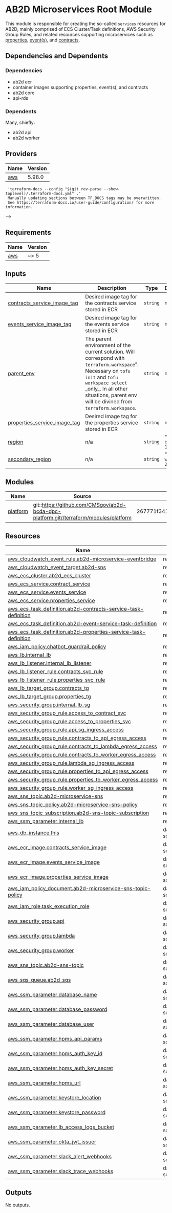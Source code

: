 # AB2D Microservices Root Module

This module is responsible for creating the so-called `services` resources for AB2D, mainly comprised of ECS Cluster/Task definitions, AWS Security Group Rules, and related resources supporting microservices such as [properties](https://github.com/CMSgov/ab2d-properties/), [event(s)](https://github.com/CMSgov/ab2d-events/), and [contracts](https://github.com/CMSgov/ab2d-contracts/).

## Dependencies and Dependents

### Dependencies
- ab2d ecr
- container images supporting properties, event(s), and contracts
- ab2d core
- api-rds

### Dependents
Many, chiefly:
- ab2d api
- ab2d worker

<!-- BEGIN_TF_DOCS -->
<!--WARNING: GENERATED CONTENT with terraform-docs, e.g.
     'terraform-docs --config "$(git rev-parse --show-toplevel)/.terraform-docs.yml" .'
     Manually updating sections between TF_DOCS tags may be overwritten.
     See https://terraform-docs.io/user-guide/configuration/ for more information.
-->
## Providers

| Name | Version |
|------|---------|
| <a name="provider_aws"></a> [aws](#provider\_aws) | 5.98.0 |<!--WARNING: GENERATED CONTENT with terraform-docs, e.g.
     'terraform-docs --config "$(git rev-parse --show-toplevel)/.terraform-docs.yml" .'
     Manually updating sections between TF_DOCS tags may be overwritten.
     See https://terraform-docs.io/user-guide/configuration/ for more information.
-->
## Requirements

| Name | Version |
|------|---------|
| <a name="requirement_aws"></a> [aws](#requirement\_aws) | ~> 5 |

<!--WARNING: GENERATED CONTENT with terraform-docs, e.g.
     'terraform-docs --config "$(git rev-parse --show-toplevel)/.terraform-docs.yml" .'
     Manually updating sections between TF_DOCS tags may be overwritten.
     See https://terraform-docs.io/user-guide/configuration/ for more information.
-->
## Inputs

| Name | Description | Type | Default | Required |
|------|-------------|------|---------|:--------:|
| <a name="input_contracts_service_image_tag"></a> [contracts\_service\_image\_tag](#input\_contracts\_service\_image\_tag) | Desired image tag for the contracts service stored in ECR | `string` | `null` | no |
| <a name="input_events_service_image_tag"></a> [events\_service\_image\_tag](#input\_events\_service\_image\_tag) | Desired image tag for the events service stored in ECR | `string` | `null` | no |
| <a name="input_parent_env"></a> [parent\_env](#input\_parent\_env) | The parent environment of the current solution. Will correspond with `terraform.workspace`".<br>Necessary on `tofu init` and `tofu workspace select` \_only\_. In all other situations, parent env<br>will be divined from `terraform.workspace`. | `string` | `null` | no |
| <a name="input_properties_service_image_tag"></a> [properties\_service\_image\_tag](#input\_properties\_service\_image\_tag) | Desired image tag for the properties service stored in ECR | `string` | `null` | no |
| <a name="input_region"></a> [region](#input\_region) | n/a | `string` | `"us-east-1"` | no |
| <a name="input_secondary_region"></a> [secondary\_region](#input\_secondary\_region) | n/a | `string` | `"us-west-2"` | no |

<!--WARNING: GENERATED CONTENT with terraform-docs, e.g.
     'terraform-docs --config "$(git rev-parse --show-toplevel)/.terraform-docs.yml" .'
     Manually updating sections between TF_DOCS tags may be overwritten.
     See https://terraform-docs.io/user-guide/configuration/ for more information.
-->
## Modules

| Name | Source | Version |
|------|--------|---------|
| <a name="module_platform"></a> [platform](#module\_platform) | git::https://github.com/CMSgov/ab2d-bcda-dpc-platform.git//terraform/modules/platform | 267771f3414c92e2f3090616587550e26bc41a47 |

<!--WARNING: GENERATED CONTENT with terraform-docs, e.g.
     'terraform-docs --config "$(git rev-parse --show-toplevel)/.terraform-docs.yml" .'
     Manually updating sections between TF_DOCS tags may be overwritten.
     See https://terraform-docs.io/user-guide/configuration/ for more information.
-->
## Resources

| Name | Type |
|------|------|
| [aws_cloudwatch_event_rule.ab2d-microservice-eventbridge](https://registry.terraform.io/providers/hashicorp/aws/latest/docs/resources/cloudwatch_event_rule) | resource |
| [aws_cloudwatch_event_target.ab2d-sns](https://registry.terraform.io/providers/hashicorp/aws/latest/docs/resources/cloudwatch_event_target) | resource |
| [aws_ecs_cluster.ab2d_ecs_cluster](https://registry.terraform.io/providers/hashicorp/aws/latest/docs/resources/ecs_cluster) | resource |
| [aws_ecs_service.contract_service](https://registry.terraform.io/providers/hashicorp/aws/latest/docs/resources/ecs_service) | resource |
| [aws_ecs_service.events_service](https://registry.terraform.io/providers/hashicorp/aws/latest/docs/resources/ecs_service) | resource |
| [aws_ecs_service.properties_service](https://registry.terraform.io/providers/hashicorp/aws/latest/docs/resources/ecs_service) | resource |
| [aws_ecs_task_definition.ab2d-contracts-service-task-definition](https://registry.terraform.io/providers/hashicorp/aws/latest/docs/resources/ecs_task_definition) | resource |
| [aws_ecs_task_definition.ab2d-event-service-task-definition](https://registry.terraform.io/providers/hashicorp/aws/latest/docs/resources/ecs_task_definition) | resource |
| [aws_ecs_task_definition.ab2d-properties-service-task-definition](https://registry.terraform.io/providers/hashicorp/aws/latest/docs/resources/ecs_task_definition) | resource |
| [aws_iam_policy.chatbot_guardrail_policy](https://registry.terraform.io/providers/hashicorp/aws/latest/docs/resources/iam_policy) | resource |
| [aws_lb.internal_lb](https://registry.terraform.io/providers/hashicorp/aws/latest/docs/resources/lb) | resource |
| [aws_lb_listener.internal_lb_listener](https://registry.terraform.io/providers/hashicorp/aws/latest/docs/resources/lb_listener) | resource |
| [aws_lb_listener_rule.contracts_svc_rule](https://registry.terraform.io/providers/hashicorp/aws/latest/docs/resources/lb_listener_rule) | resource |
| [aws_lb_listener_rule.properties_svc_rule](https://registry.terraform.io/providers/hashicorp/aws/latest/docs/resources/lb_listener_rule) | resource |
| [aws_lb_target_group.contracts_tg](https://registry.terraform.io/providers/hashicorp/aws/latest/docs/resources/lb_target_group) | resource |
| [aws_lb_target_group.properties_tg](https://registry.terraform.io/providers/hashicorp/aws/latest/docs/resources/lb_target_group) | resource |
| [aws_security_group.internal_lb_sg](https://registry.terraform.io/providers/hashicorp/aws/latest/docs/resources/security_group) | resource |
| [aws_security_group_rule.access_to_contract_svc](https://registry.terraform.io/providers/hashicorp/aws/latest/docs/resources/security_group_rule) | resource |
| [aws_security_group_rule.access_to_properties_svc](https://registry.terraform.io/providers/hashicorp/aws/latest/docs/resources/security_group_rule) | resource |
| [aws_security_group_rule.api_sg_ingress_access](https://registry.terraform.io/providers/hashicorp/aws/latest/docs/resources/security_group_rule) | resource |
| [aws_security_group_rule.contracts_to_api_egress_access](https://registry.terraform.io/providers/hashicorp/aws/latest/docs/resources/security_group_rule) | resource |
| [aws_security_group_rule.contracts_to_lambda_egress_access](https://registry.terraform.io/providers/hashicorp/aws/latest/docs/resources/security_group_rule) | resource |
| [aws_security_group_rule.contracts_to_worker_egress_access](https://registry.terraform.io/providers/hashicorp/aws/latest/docs/resources/security_group_rule) | resource |
| [aws_security_group_rule.lambda_sg_ingress_access](https://registry.terraform.io/providers/hashicorp/aws/latest/docs/resources/security_group_rule) | resource |
| [aws_security_group_rule.properties_to_api_egress_access](https://registry.terraform.io/providers/hashicorp/aws/latest/docs/resources/security_group_rule) | resource |
| [aws_security_group_rule.properties_to_worker_egress_access](https://registry.terraform.io/providers/hashicorp/aws/latest/docs/resources/security_group_rule) | resource |
| [aws_security_group_rule.worker_sg_ingress_access](https://registry.terraform.io/providers/hashicorp/aws/latest/docs/resources/security_group_rule) | resource |
| [aws_sns_topic.ab2d-microservice-sns](https://registry.terraform.io/providers/hashicorp/aws/latest/docs/resources/sns_topic) | resource |
| [aws_sns_topic_policy.ab2d-microservice-sns-policy](https://registry.terraform.io/providers/hashicorp/aws/latest/docs/resources/sns_topic_policy) | resource |
| [aws_sns_topic_subscription.ab2d-sns-topic-subscription](https://registry.terraform.io/providers/hashicorp/aws/latest/docs/resources/sns_topic_subscription) | resource |
| [aws_ssm_parameter.internal_lb](https://registry.terraform.io/providers/hashicorp/aws/latest/docs/resources/ssm_parameter) | resource |
| [aws_db_instance.this](https://registry.terraform.io/providers/hashicorp/aws/latest/docs/data-sources/db_instance) | data source |
| [aws_ecr_image.contracts_service_image](https://registry.terraform.io/providers/hashicorp/aws/latest/docs/data-sources/ecr_image) | data source |
| [aws_ecr_image.events_service_image](https://registry.terraform.io/providers/hashicorp/aws/latest/docs/data-sources/ecr_image) | data source |
| [aws_ecr_image.properties_service_image](https://registry.terraform.io/providers/hashicorp/aws/latest/docs/data-sources/ecr_image) | data source |
| [aws_iam_policy_document.ab2d-microservice-sns-topic-policy](https://registry.terraform.io/providers/hashicorp/aws/latest/docs/data-sources/iam_policy_document) | data source |
| [aws_iam_role.task_execution_role](https://registry.terraform.io/providers/hashicorp/aws/latest/docs/data-sources/iam_role) | data source |
| [aws_security_group.api](https://registry.terraform.io/providers/hashicorp/aws/latest/docs/data-sources/security_group) | data source |
| [aws_security_group.lambda](https://registry.terraform.io/providers/hashicorp/aws/latest/docs/data-sources/security_group) | data source |
| [aws_security_group.worker](https://registry.terraform.io/providers/hashicorp/aws/latest/docs/data-sources/security_group) | data source |
| [aws_sns_topic.ab2d-sns-topic](https://registry.terraform.io/providers/hashicorp/aws/latest/docs/data-sources/sns_topic) | data source |
| [aws_sqs_queue.ab2d_sqs](https://registry.terraform.io/providers/hashicorp/aws/latest/docs/data-sources/sqs_queue) | data source |
| [aws_ssm_parameter.database_name](https://registry.terraform.io/providers/hashicorp/aws/latest/docs/data-sources/ssm_parameter) | data source |
| [aws_ssm_parameter.database_password](https://registry.terraform.io/providers/hashicorp/aws/latest/docs/data-sources/ssm_parameter) | data source |
| [aws_ssm_parameter.database_user](https://registry.terraform.io/providers/hashicorp/aws/latest/docs/data-sources/ssm_parameter) | data source |
| [aws_ssm_parameter.hpms_api_params](https://registry.terraform.io/providers/hashicorp/aws/latest/docs/data-sources/ssm_parameter) | data source |
| [aws_ssm_parameter.hpms_auth_key_id](https://registry.terraform.io/providers/hashicorp/aws/latest/docs/data-sources/ssm_parameter) | data source |
| [aws_ssm_parameter.hpms_auth_key_secret](https://registry.terraform.io/providers/hashicorp/aws/latest/docs/data-sources/ssm_parameter) | data source |
| [aws_ssm_parameter.hpms_url](https://registry.terraform.io/providers/hashicorp/aws/latest/docs/data-sources/ssm_parameter) | data source |
| [aws_ssm_parameter.keystore_location](https://registry.terraform.io/providers/hashicorp/aws/latest/docs/data-sources/ssm_parameter) | data source |
| [aws_ssm_parameter.keystore_password](https://registry.terraform.io/providers/hashicorp/aws/latest/docs/data-sources/ssm_parameter) | data source |
| [aws_ssm_parameter.lb_access_logs_bucket](https://registry.terraform.io/providers/hashicorp/aws/latest/docs/data-sources/ssm_parameter) | data source |
| [aws_ssm_parameter.okta_jwt_issuer](https://registry.terraform.io/providers/hashicorp/aws/latest/docs/data-sources/ssm_parameter) | data source |
| [aws_ssm_parameter.slack_alert_webhooks](https://registry.terraform.io/providers/hashicorp/aws/latest/docs/data-sources/ssm_parameter) | data source |
| [aws_ssm_parameter.slack_trace_webhooks](https://registry.terraform.io/providers/hashicorp/aws/latest/docs/data-sources/ssm_parameter) | data source |

<!--WARNING: GENERATED CONTENT with terraform-docs, e.g.
     'terraform-docs --config "$(git rev-parse --show-toplevel)/.terraform-docs.yml" .'
     Manually updating sections between TF_DOCS tags may be overwritten.
     See https://terraform-docs.io/user-guide/configuration/ for more information.
-->
## Outputs

No outputs.
<!-- END_TF_DOCS -->

